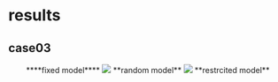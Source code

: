# results

## case03
<p align="center">
****fixed model****
<img src="https://user-images.githubusercontent.com/58590260/137255566-88fd95db-727c-4d01-a92e-c4d3f9517e2f.png">
**random model**
<img src="https://user-images.githubusercontent.com/58590260/137255576-458377f4-cec6-4a1b-a772-61e1e627b048.png">  
**restrcited model**
<img src="https://user-images.githubusercontent.com/58590260/137255591-a75a8d38-3454-4781-92a9-8c1eb385a1f7.png>
</p>
